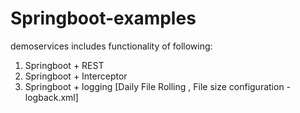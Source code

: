 # Springboot-examples

demoservices includes functionality of following:
1. Springboot + REST
2. Springboot + Interceptor
3. Springboot + logging [Daily File Rolling , File size configuration - logback.xml]
